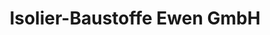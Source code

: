 ---
title: "Isolier-Baustoffe Ewen GmbH"
url: /schmelz/isolier-baustoffe-ewen-gmbh/
shop: Baumarkt
---